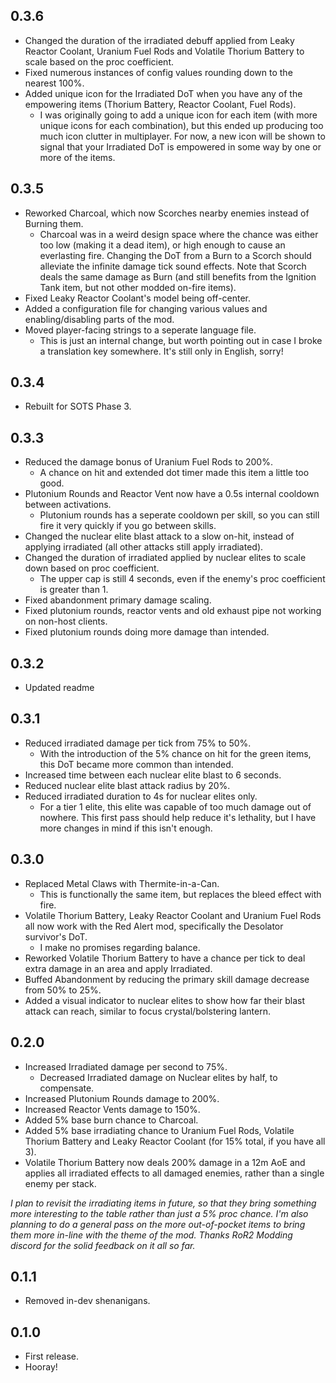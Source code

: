 ## 0.3.6
- Changed the duration of the irradiated debuff applied from Leaky Reactor Coolant, Uranium Fuel Rods and Volatile Thorium Battery to scale based on the proc coefficient.
- Fixed numerous instances of config values rounding down to the nearest 100%.
- Added unique icon for the Irradiated DoT when you have any of the empowering items (Thorium Battery, Reactor Coolant, Fuel Rods).
	- I was originally going to add a unique icon for each item (with more unique icons for each combination), but this ended up producing too much icon clutter in multiplayer. For now, a new icon will be shown to signal that your Irradiated DoT is empowered in some way by one or more of the items.

## 0.3.5
- Reworked Charcoal, which now Scorches nearby enemies instead of Burning them.
    - Charcoal was in a weird design space where the chance was either too low (making it a dead item), or high enough to cause an everlasting fire. Changing the DoT from a Burn to a Scorch should alleviate the infinite damage tick sound effects. Note that Scorch deals the same damage as Burn (and still benefits from the Ignition Tank item, but not other modded on-fire items).
- Fixed Leaky Reactor Coolant's model being off-center.
- Added a configuration file for changing various values and enabling/disabling parts of the mod.
- Moved player-facing strings to a seperate language file.
    - This is just an internal change, but worth pointing out in case I broke a translation key somewhere. It's still only in English, sorry!

## 0.3.4
- Rebuilt for SOTS Phase 3.

## 0.3.3
- Reduced the damage bonus of Uranium Fuel Rods to 200%.
	- A chance on hit and extended dot timer made this item a little too good.
- Plutonium Rounds and Reactor Vent now have a 0.5s internal cooldown between activations.
	- Plutonium rounds has a seperate cooldown per skill, so you can still fire it very quickly if you go between skills.
- Changed the nuclear elite blast attack to a slow on-hit, instead of applying irradiated (all other attacks still apply irradiated).
- Changed the duration of irradiated applied by nuclear elites to scale down based on proc coefficient.
	- The upper cap is still 4 seconds, even if the enemy's proc coefficient is greater than 1.
- Fixed abandonment primary damage scaling.
- Fixed plutonium rounds, reactor vents and old exhaust pipe not working on non-host clients.
- Fixed plutonium rounds doing more damage than intended.

## 0.3.2
- Updated readme

## 0.3.1
- Reduced irradiated damage per tick from 75% to 50%.
	- With the introduction of the 5% chance on hit for the green items, this DoT became more common than intended.
- Increased time between each nuclear elite blast to 6 seconds.
- Reduced nuclear elite blast attack radius by 20%.
- Reduced irradiated duration to 4s for nuclear elites only.
	- For a tier 1 elite, this elite was capable of too much damage out of nowhere. This first pass should help reduce it's lethality, but I have more changes in mind if this isn't enough.

## 0.3.0
- Replaced Metal Claws with Thermite-in-a-Can.
	- This is functionally the same item, but replaces the bleed effect with fire.
- Volatile Thorium Battery, Leaky Reactor Coolant and Uranium Fuel Rods all now work with the Red Alert mod, specifically the Desolator survivor's DoT.
	- I make no promises regarding balance.
- Reworked Volatile Thorium Battery to have a chance per tick to deal extra damage in an area and apply Irradiated.
- Buffed Abandonment by reducing the primary skill damage decrease from 50% to 25%.
- Added a visual indicator to nuclear elites to show how far their blast attack can reach, similar to focus crystal/bolstering lantern.

## 0.2.0
- Increased Irradiated damage per second to 75%.
	- Decreased Irradiated damage on Nuclear elites by half, to compensate.
- Increased Plutonium Rounds damage to 200%.
- Increased Reactor Vents damage to 150%.
- Added 5% base burn chance to Charcoal.
- Added 5% base irradiating chance to Uranium Fuel Rods, Volatile Thorium Battery and Leaky Reactor Coolant (for 15% total, if you have all 3).
- Volatile Thorium Battery now deals 200% damage in a 12m AoE and applies all irradiated effects to all damaged enemies, rather than a single enemy per stack.

*I plan to revisit the irradiating items in future, so that they bring something more interesting to the table rather than just a 5% proc chance.*
*I'm also planning to do a general pass on the more out-of-pocket items to bring them more in-line with the theme of the mod.*
*Thanks RoR2 Modding discord for the solid feedback on it all so far.*

## 0.1.1
- Removed in-dev shenanigans.

## 0.1.0

- First release.
- Hooray!